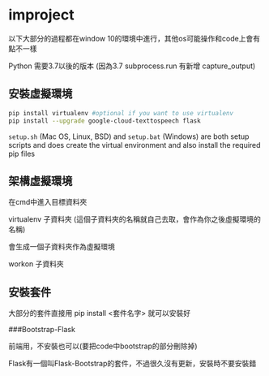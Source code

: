# improject
以下大部分的過程都在window 10的環境中進行，其他os可能操作和code上會有點不一樣

Python 需要3.7以後的版本 (因為3.7 subprocess.run 有新增 capture_output)
## 安裝虛擬環境

```bash
pip install virtualenv #optional if you want to use virtualenv
pip install --upgrade google-cloud-texttospeech flask
```

`setup.sh` (Mac OS, Linux, BSD) and `setup.bat` (Windows) are both setup scripts and does create the virtual environment and also install the required pip files

## 架構虛擬環境

在cmd中進入目標資料夾

virtualenv 子資料夾 (這個子資料夾的名稱就自己去取，會作為你之後虛擬環境的名稱)

會生成一個子資料夾作為虛擬環境

workon 子資料夾

## 安裝套件

大部分的套件直接用 pip install <套件名字> 就可以安裝好

###Bootstrap-Flask

前端用，不安裝也可以(要把code中bootstrap的部分刪除掉)

Flask有一個叫Flask-Bootstrap的套件，不過很久沒有更新，安裝時不要安裝錯




